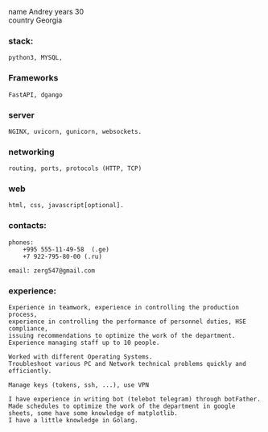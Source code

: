 name Andrey 
years 30  
country Georgia

### stack: 
    python3, MYSQL, 
    
### Frameworks 
    FastAPI, dgango

### server
    NGINX, uvicorn, gunicorn, websockets.

### networking
    routing, ports, protocols (HTTP, TCP)

### web
    html, css, javascript[optional].

### contacts:
    phones: 
        +995 555-11-49-58  (.ge)
        +7 922-795-80-00 (.ru)

    email: zerg547@gmail.com

### experience:
    Experience in teamwork, experience in controlling the production process, 
    experience in controlling the performance of personnel duties, HSE compliance, 
    issuing recommendations to optimize the work of the department. 
    Experience managing staff up to 10 people.
    
    Worked with different Operating Systems.
    Troubleshoot various PC and Network technical problems quickly and efficiently.
    
    Manage keys (tokens, ssh, ...), use VPN
    
    I have experience in writing bot (telebot telegram) through botFather.
    Made schedules to optimize the work of the department in google sheets, some have some knowledge of matplotlib.
    I have a little knowledge in Golang.
